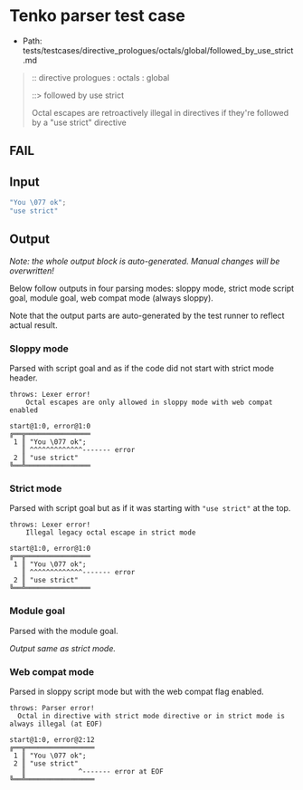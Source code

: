 # Tenko parser test case

- Path: tests/testcases/directive_prologues/octals/global/followed_by_use_strict.md

> :: directive prologues : octals : global
>
> ::> followed by use strict
>
> Octal escapes are retroactively illegal in directives if they're followed by a "use strict" directive

## FAIL

## Input

`````js
"You \077 ok";
"use strict"
`````

## Output

_Note: the whole output block is auto-generated. Manual changes will be overwritten!_

Below follow outputs in four parsing modes: sloppy mode, strict mode script goal, module goal, web compat mode (always sloppy).

Note that the output parts are auto-generated by the test runner to reflect actual result.

### Sloppy mode

Parsed with script goal and as if the code did not start with strict mode header.

`````
throws: Lexer error!
    Octal escapes are only allowed in sloppy mode with web compat enabled

start@1:0, error@1:0
╔══╦════════════════
 1 ║ "You \077 ok";
   ║ ^^^^^^^^^^^^^------- error
 2 ║ "use strict"
╚══╩════════════════

`````

### Strict mode

Parsed with script goal but as if it was starting with `"use strict"` at the top.

`````
throws: Lexer error!
    Illegal legacy octal escape in strict mode

start@1:0, error@1:0
╔══╦════════════════
 1 ║ "You \077 ok";
   ║ ^^^^^^^^^^^^^------- error
 2 ║ "use strict"
╚══╩════════════════

`````


### Module goal

Parsed with the module goal.

_Output same as strict mode._

### Web compat mode

Parsed in sloppy script mode but with the web compat flag enabled.

`````
throws: Parser error!
  Octal in directive with strict mode directive or in strict mode is always illegal (at EOF)

start@1:0, error@2:12
╔══╦═════════════════
 1 ║ "You \077 ok";
 2 ║ "use strict"
   ║             ^------- error at EOF
╚══╩═════════════════

`````

